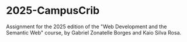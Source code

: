 # 2025-CampusCrib
Assignment for the 2025 edition of the "Web Development and the Semantic Web" course, by Gabriel Zonatelle Borges and Kaio Silva Rosa.
